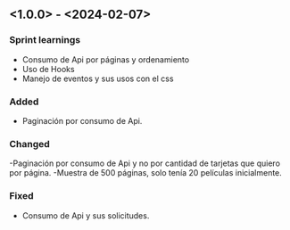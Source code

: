 ## <1.0.0> - <2024-02-07>

### Sprint learnings

- Consumo de Api por páginas y ordenamiento
- Uso de Hooks
- Manejo de eventos y sus usos con el css


### Added

- Paginación por consumo de Api.

### Changed

-Paginación por consumo de Api y no por cantidad de tarjetas que quiero por página.
-Muestra de 500 páginas, solo tenía 20 películas inicialmente.

### Fixed

- Consumo de Api y sus solicitudes.

